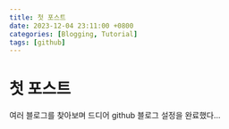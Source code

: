 ```yaml
---
title: 첫 포스트
date: 2023-12-04 23:11:00 +0800
categories: [Blogging, Tutorial]
tags: [github]
---
```

# 첫 포스트
여러 블로그를 찾아보며 드디어 github 블로그 설정을 완료했다...
